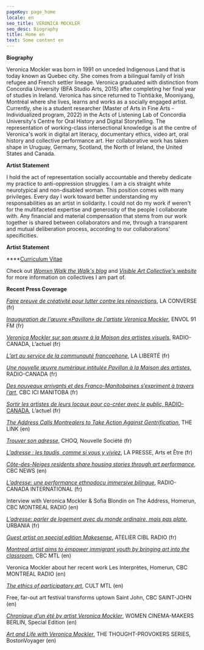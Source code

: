 ```yaml
---
pageKey: page_home
locale: en
seo_title: VERONICA MOCKLER
seo_desc: Biography
title: Home en
text: Some content en
---
```

**Biography**

Veronica Mockler was born in 1991 on unceded Indigenous Land that is today known as Quebec city. She comes from a bilingual family of Irish refugee and French settler lineage. Veronica graduated with distinction from Concordia University (BFA Studio Arts, 2015) after completing her final year of studies in Ireland. Veronica has since returned to Tiohtià:ke, Mooniyang, Montréal where she lives, learns and works as a socially engaged artist. Currently, she is a student researcher (Master of Arts in Fine Arts - Individualized program, 2022) in the Acts of Listening Lab of Concordia University's Centre for Oral History and Digital Storytelling. The representation of working-class intersectional knowledge is at the centre of Veronica's work in digital art literacy, documentary ethics, video art, oral history and collective performance art. Her collaborative work has taken shape in Uruguay, Germany, Scotland, the North of Ireland, the United States and Canada.

**Artist Statement**

I hold the act of representation socially accountable and thereby dedicate my practice to anti-oppression struggles. I am a cis straight white neurotypical and non-disabled woman. This position comes with many privileges. Every day I work toward better understanding my responsabilities as an artist in solidarity. I could not do my work if weren't for the multifaceted expertise and generosity of the people I collaborate with. Any financial and material compensation that stems from our work together is shared between collaborators and me, through a transparent and mutual deliberation process, according to our collaborations' specificities. 

**Artist Statement**

****[Curriculum Vitae](https://drive.google.com/file/d/1_BVz9B7jYhhOtxEgWyOKmY8bvVWjG2Ae/view?usp=sharing)

Check out [_Womxn Walk the Walk's blog_](https://womenwalkmontreal.tumblr.com/) and [_Visible Art Collective's website_](http://visibleart.ca/) for more information on collectives I am part of. 

**Recent Press Coverage**

[_Faire preuve de créativité pour lutter contre les rénovictions_](https://laconverse.com/faire-preuve-de-creativite-pour-lutter-contre-les-renovictions/), LA CONVERSE (fr)

[_Inauguration de l'œuvre «Pavillon» de l'artiste Veronica Mockler_](https://soundcloud.com/envol-91/inauguration-de-luvre-pavillon-de-lartiste-veronicapierre), ENVOL 91 FM (fr)

[_Veronica Mockler sur son œuvre à la Maison des artistes visuels_](https://ici.radio-canada.ca/premiere/emissions/l-actuel/episodes/449721/rattrapage-du-mercredi-4-decembre-2019/8), RADIO-CANADA, L’actuel (fr)

[_L’art au service de la communauté francophone_](https://www.la-liberte.ca/2019/08/31/lart-au-service-de-la-communaute-francophone/), LA LIBERTÉ (fr)

[_Une nouvelle œuvre numérique intitulée Pavillon à la Maison des artistes_](https://ici.radio-canada.ca/premiere/emissions/le-6-a-9/episodes/442048/audio-fil-du-jeudi-29-aout-2019), RADIO-CANADA (fr)

[_Des nouveaux arrivants et des Franco-Manitobaines s’expriment à travers l’art_](https://ici.radio-canada.ca/nouvelle/1279345/art-visuel-communaute-francophone-nouveaux-arrivants-franco-manitobain), CBC ICI MANITOBA (fr)

[_Sortir les artistes de leurs locaux pour co-créer avec le public,_ RADIO-CANADA](https://ici.radio-canada.ca/premiere/emissions/l-actuel/episodes/442008/audio-fil-du-mercredi-28-aout-2019/3), L’actuel (fr)

[_The Address Calls Montrealers to Take Action Against Gentrification_](https://thelinknewspaper.ca/article/the-address-calls-montrealers-to-take-action-against-gentrification), THE LINK (en)

[_Trouver son adresse_](https://www.choq.ca/nouvelles/trouver-son-adresse), CHOQ, Nouvelle Société (fr)

[_L’adresse : les taudis, comme si vous y viviez_](http://mi.lapresse.ca/screens/1ac03c7e-7d0d-43aa-9328-32ba29c8b0c47C_0.html), LA PRESSE, Arts et Être (fr)

[_Côte-des-Neiges residents share housing stories through art performance_](https://www.cbc.ca/news/canada/montreal/cdn-housing-experience-performance-1.5148645), CBC NEWS (en)

[_L’adresse: une performance ethnodocu immersive bilingue_](https://www.rcinet.ca/fr/2019/05/24/ladresse-une-performance-ethno-documentaire-immersive-bilingue-au-coeur-de-larrondissement-cote-des-neiges/), RADIO-CANADA INTERNATIONAL (fr)

Interview with Veronica Mockler & Sofia Blondin on The Address, Homerun, CBC MONTREAL RADIO (en)

[_L’adresse: parler de logement avec du monde ordinaire, mais pas plate_](https://urbania.ca/article/ladresse-parler-de-logement-avec-du-monde-ordinaire-mais-pas-plate), URBANIA (fr)

[_Guest artist on special edition Makesense_](https://www.radioatelier.ca/tag/veronica-mockler/), ATELIER CIBL RADIO (fr)

[_Montreal artist aims to empower immigrant youth by bringing art into the classroom_](https://www.cbc.ca/news/canada/montreal/montreal-artist-immigrant-kids-1.5097305), CBC MTL (en)

Veronica Mockler about her recent work Les Interprètes, Homerun, CBC MONTREAL RADIO (en)

[_The ethics of participatory art_](https://cultmtl.com/2019/04/veronica-mockler-les-interpretes/), CULT MTL (en)

Free, far-out art festival transforms uptown Saint John, CBC SAINT-JOHN (en)

[_Chronique d'un été by artist Veronica Mockler_](https://issuu.com/womencinereview/docs/special.edition/98), WOMEN CINEMA-MAKERS BERLIN, Special Edition (en)

[_Art and Life with Veronica Mockler_](http://bostonvoyager.com/interview/art-life-veronica-mockler/), THE THOUGHT-PROVOKERS SERIES, BostonVoyager (en)

